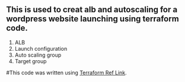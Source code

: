 ## This is used to creat alb and autoscaling for a wordpress website launching using terraform code.

 1. ALB
 2. Launch configuration
 3. Auto scaling group
 4. Target group

#This code was written using [Terraform Ref Link](https://www.terraform.io).
